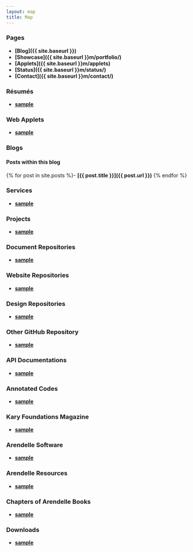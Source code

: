 ```yaml
---
layout: map
title: Map
---
```


### Pages

- **[Blog]({{ site.baseurl }})**
- **[Showcase]({{ site.baseurl }}m/portfolio/)**
- **[Applets]({{ site.baseurl }}m/applets)**
- **[Status]({{ site.baseurl }}m/status/)**
- **[Contact]({{ site.baseurl }}m/contact/)** 

### Résumés

- **[sample](https://idevmartin.com)** 

### Web Applets

- **[sample](https://idevmartin.com)** 



### Blogs

#### Posts within this blog

{% for post in site.posts %}- **[{{ post.title }}]({{ post.url }})**
{% endfor %}


### Services

- **[sample](https://idevmartin.com)** 



### Projects

- **[sample](https://idevmartin.com)** 

### Document Repositories 

- **[sample](https://idevmartin.com)** 

### Website Repositories

- **[sample](https://idevmartin.com)** 

### Design Repositories

- **[sample](https://idevmartin.com)** 

### Other GitHub Repository

- **[sample](https://idevmartin.com)** 

### API Documentations
- **[sample](https://idevmartin.com)** 

### Annotated Codes

- **[sample](https://idevmartin.com)** 



### Kary Foundations Magazine

- **[sample](https://idevmartin.com)** 



### Arendelle Software

- **[sample](https://idevmartin.com)** 



### Arendelle Resources

- **[sample](https://idevmartin.com)** 



### Chapters of Arendelle Books

- **[sample](https://idevmartin.com)** 



### Downloads

- **[sample](https://idevmartin.com)** 